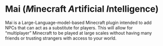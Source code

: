 # Mai (*M*inecraft *A*rtificial *I*ntelligence)

Mai is a Large-Language-model-based Minecraft plugin intended to add NPCs that can act as a substitute for players. This will allow for “multiplayer” Minecraft to be played at large scales without having many friends or trusting strangers with access to your world.
